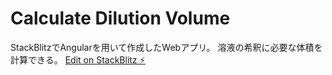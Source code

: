 # Calculate Dilution Volume
StackBlitzでAngularを用いて作成したWebアプリ。
溶液の希釈に必要な体積を計算できる。
[Edit on StackBlitz ⚡️](https://stackblitz.com/edit/angular-ivy-gsztkf)
